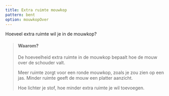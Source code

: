 ```yaml
---
title: Extra ruimte mouwkop
pattern: bent
option: mouwkopOver
---
```


Hoeveel extra ruimte wil je in de mouwkop?

> #### Waarom?
> 
> De hoeveelheid extra ruimte in de mouwkop bepaalt hoe de mouw over de schouder valt.
> 
> Meer ruimte zorgt voor een ronde mouwkop, zoals je zou zien op een jas. Minder ruimte geeft de mouw een platter aanzicht.
> 
> Hoe lichter je stof, hoe minder extra ruimte je wil toevoegen.